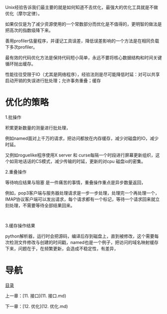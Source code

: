 Unix经验告诉我们最主要的就是如何知道不去优化，最强大的优化工具就是不做优化（摩尔定律）。 

如果仅仅是为了减少资源使用的一个常数部分而优化是不值得的，更明智的做法是把高次的指数级降下来。

善用profiler估量程序，并谨记工具误差，降低误差影响的一个方法是在相同负载下多次profiler。

最有效的代码优化方法是保持代码短小简单，永远不要将核心数据结构和时间关键循环抛出缓存。

性能往往受限于IO（尤其是网络程序），经验法则是尽可能降低时延：对可以共享启动开销的失误进行批处理；允许事务重叠；缓存

# 优化的策略

1.批操作

积累更新数量的测量进行批处理，

例如named面对上千万的请求，把访问都放在内存缓存，减少对磁盘的IO，减少时延。

又例如roguelike程序使用X server 和 curse每隔一个时段进行屏幕更新组织，这个如背地话话的CS模式，减少传输的时延，更新的对cpu 磁盘io的密集。



2.重叠操作

等待响应结果与阻塞 是一件痛苦的事情，重叠操作重点是异步数量返回，

例如，pop3客户端与服务器处理请求是一步一步处理，处理完一个再处理一个，IMAP协议客户端可以发出请求，每个请求都有一个标记，等待一个请求回来就立刻处理，不需要等待全部结果回来。

 

3.缓存操作结果

python解析器，运行时会把源码，编译后存到磁盘上，直到被修改，这个需要每次检测文件修改与创建的时间戳，named也是一个例子，把访问的域名映射缓存下来，问题在于，在频繁更新，会造成不稳定性，有差异，

# 导航

[目录](README.md)

上一章：[11. 接口](11. 接口.md)

下一章：[12. 优化](12. 优化.md)
